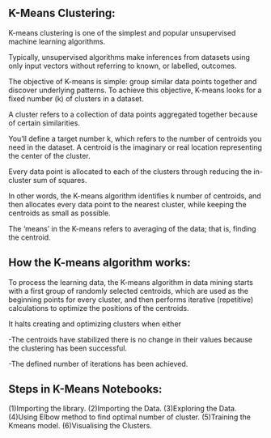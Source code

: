 ## K-Means Clustering:
K-means clustering is one of the simplest and popular unsupervised machine learning algorithms.

Typically, unsupervised algorithms make inferences from datasets using only input vectors without referring to known, or labelled, outcomes.

The objective of K-means is simple: group similar data points together and discover underlying patterns. To achieve this objective, K-means looks for a fixed number (k) of clusters in a dataset.

A cluster refers to a collection of data points aggregated together because of certain similarities.

You’ll define a target number k, which refers to the number of centroids you need in the dataset. A centroid is the imaginary or real location representing the center of the cluster.

Every data point is allocated to each of the clusters through reducing the in-cluster sum of squares.

In other words, the K-means algorithm identifies k number of centroids, and then allocates every data point to the nearest cluster, while keeping the centroids as small as possible.

The ‘means’ in the K-means refers to averaging of the data; that is, finding the centroid.

## How the K-means algorithm works:

To process the learning data, the K-means algorithm in data mining starts with a first group of randomly selected centroids, which are used as the beginning points for every cluster, and then performs iterative (repetitive) calculations to optimize the positions of the centroids.

It halts creating and optimizing clusters when either

-The centroids have stabilized there is no change in their values because the clustering has been successful.

-The defined number of iterations has been achieved.

## Steps in K-Means Notebooks:
(1)Importing the library.
(2)Importing the Data.
(3)Exploring the Data.
(4)Using Elbow method to find optimal number of cluster.
(5)Training the Kmeans model.
(6)Visualising the Clusters.
